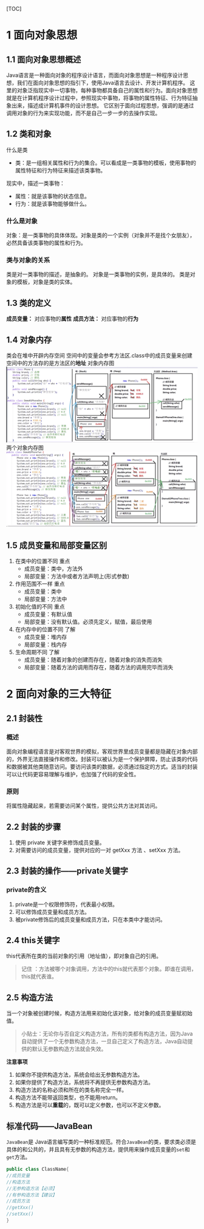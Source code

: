 [TOC]
# 1 面向对象思想
## 1.1 面向对象思想概述
Java语言是一种面向对象的程序设计语言，而面向对象思想是一种程序设计思想，我们在面向对象思想的指引下，使用Java语言去设计、开发计算机程序。 这里的对象泛指现实中一切事物，每种事物都具备自己的属性和行为。面向对象思想就是在计算机程序设计过程中，参照现实中事物，将事物的属性特征、行为特征抽象出来，描述成计算机事件的设计思想。 它区别于面向过程思想，强调的是通过调用对象的行为来实现功能，而不是自己一步一步的去操作实现。
## 1.2 类和对象
什么是类
+ 类：是一组相关属性和行为的集合。可以看成是一类事物的模板，使用事物的属性特征和行为特征来描述该类事物。

现实中，描述一类事物：
+ 属性：就是该事物的状态信息。
+ 行为：就是该事物能够做什么。

### 什么是对象
对象：是一类事物的具体体现。对象是类的一个实例（对象并不是找个女朋友），必然具备该类事物的属性和行为。
### 类与对象的关系
类是对一类事物的描述，是抽象的。
对象是一类事物的实例，是具体的。
类是对象的模板，对象是类的实体。

## 1.3 类的定义
**成员变量：** 对应事物的**属性**
**成员方法：** 对应事物的**行为**

## 1.4 对象内存
类会在堆中开辟内存空间
空间中的变量会参考方法区.class中的成员变量来创建
空间中的方法存的是方法区的**地址**
对象内存图
![对象内存图](img/class_address.png)
两个对象内存图
![两个对象内存图](img/two_class_address.png)

## 1.5 成员变量和局部变量区别
1. 在类中的位置不同 重点
   + 成员变量：类中，方法外
   + 局部变量：方法中或者方法声明上(形式参数)
2. 作用范围不一样 重点
   + 成员变量：类中
   + 局部变量：方法中
3. 初始化值的不同 重点
   + 成员变量：有默认值
   + 局部变量：没有默认值。必须先定义，赋值，最后使用
4. 在内存中的位置不同 了解
   + 成员变量：堆内存
   + 局部变量：栈内存
5. 生命周期不同 了解
   + 成员变量：随着对象的创建而存在，随着对象的消失而消失
   + 局部变量：随着方法的调用而存在，随着方法的调用完毕而消失

# 2 面向对象的三大特征
## 2.1 封装性
### 概述
面向对象编程语言是对客观世界的模拟，客观世界里成员变量都是隐藏在对象内部的，外界无法直接操作和修改。封装可以被认为是一个保护屏障，防止该类的代码和数据被其他类随意访问。要访问该类的数据，必须通过指定的方式。适当的封装可以让代码更容易理解与维护，也加强了代码的安全性。
### 原则
将属性隐藏起来，若需要访问某个属性，提供公共方法对其访问。
## 2.2 封装的步骤
1. 使用 private 关键字来修饰成员变量。
2. 对需要访问的成员变量，提供对应的一对 getXxx 方法 、setXxx 方法。

## 2.3 封装的操作——private关键字
### private的含义
1. private是一个权限修饰符，代表最小权限。
2. 可以修饰成员变量和成员方法。
3. 被private修饰后的成员变量和成员方法，只在本类中才能访问。

## 2.4 this关键字
this代表所在类的当前对象的引用（地址值），即对象自己的引用。
> 记住 ：方法被哪个对象调用，方法中的this就代表那个对象。即谁在调用，this就代表谁。

## 2.5 构造方法
当一个对象被创建时候，构造方法用来初始化该对象，给对象的成员变量赋初始值。
> 小贴士：无论你与否自定义构造方法，所有的类都有构造方法，因为Java自动提供了一个无参数构造方法，一旦自己定义了构造方法，Java自动提供的默认无参数构造方法就会失效。

**注意事项**
   1. 如果你不提供构造方法，系统会给出无参数构造方法。
   2. 如果你提供了构造方法，系统将不再提供无参数构造方法。
   3. 构造方法的名称必须和所在的类名称完全一样。
   4. 构造方法不能带返回类型，也不能用return。
   5. 构造方法是可以**重载**的，既可以定义参数，也可以不定义参数。

## 标准代码——JavaBean
`JavaBean`是 Java语言编写类的一种标准规范。符合`JavaBean`的类，要求类必须是具体的和公共的，并且具有无参数的构造方法，提供用来操作成员变量的`set`和`get`方法。
```java
public class ClassName{
//成员变量
//构造方法
//无参构造方法【必须】
//有参构造方法【建议】
//成员方法
//getXxx()
//setXxx()
}
```